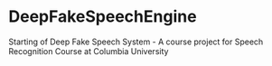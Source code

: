 # DeepFakeSpeechEngine
Starting of Deep Fake Speech System - A course project for Speech Recognition Course at Columbia University
